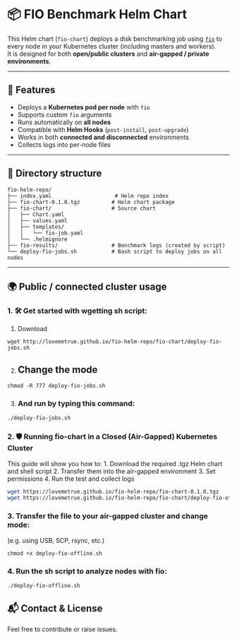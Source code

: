 # 📦 FIO Benchmark Helm Chart

This Helm chart (`fio-chart`) deploys a disk benchmarking job using [`fio`](https://github.com/axboe/fio) to every node in your Kubernetes cluster (including masters and workers).  
It is designed for both **open/public clusters** and **air-gapped / private environments**.

---

## 🚀 Features

- Deploys a **Kubernetes pod per node** with `fio`
- Supports custom `fio` arguments
- Runs automatically on **all nodes**
- Compatible with **Helm Hooks** (`post-install`, `post-upgrade`)
- Works in both **connected and disconnected** environments
- Collects logs into per-node files

---

## 📁 Directory structure
```
fio-helm-repo/
├── index.yaml                    # Helm repo index
├── fio-chart-0.1.0.tgz          # Helm chart package
├── fio-chart/                   # Source chart
│   ├── Chart.yaml
│   ├── values.yaml
│   ├── templates/
│   │   └── fio-job.yaml
│   └── .helmignore
├── fio-results/                 # Benchmark logs (created by script)
└── deploy-fio-jobs.sh           # Bash script to deploy jobs on all nodes
```

---

## 🌍 Public / connected cluster usage

### 1. 🛠️ Get started with wgetting sh script:

1. Download
```
wget http://lovemetrue.github.io/fio-helm-repo/fio-chart/deploy-fio-jobs.sh
```
2. ## Change the mode
```
chmod -R 777 deploy-fio-jobs.sh
```
3. ### And run by typing this command:

```bash
./deploy-fio-jobs.sh
```

### 2. 🛡️ Running fio-chart in a Closed (Air-Gapped) Kubernetes Cluster

This guide will show you how to:
	1.	Download the required .tgz Helm chart and shell script
	2.	Transfer them into the air-gapped environment
	3.	Set permissions
	4.	Run the test and collect logs

```bash
wget https://lovemetrue.github.io/fio-helm-repo/fio-chart-0.1.0.tgz
wget https://lovemetrue.github.io/fio-helm-repo/fio-chart/deploy-fio-offline.sh
```

### 3. Transfer the file to your air-gapped cluster and change mode:

(e.g. using USB, SCP, rsync, etc.)

```
chmod +x deploy-fio-offline.sh
```

### 4. Run the sh script to analyze nodes with fio:
```bash
./deploy-fio-offline.sh
```

## 📬 Contact & License

Feel free to contribute or raise issues. 
